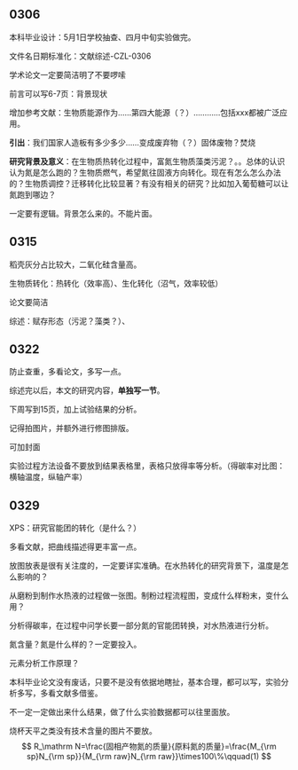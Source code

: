 ## 0306

本科毕业设计：5月1日学校抽查、四月中旬实验做完。

文件名日期标准化：文献综述-CZL-0306

学术论文一定要简洁明了不要啰嗦

前言可以写6-7页：背景现状

增加参考文献：生物质能源作为……第四大能源（？）…………包括xxx都被广泛应用。

**引出**：我们国家人造板有多少多少……变成废弃物（？）固体废物？焚烧

**研究背景及意义**：在生物质热转化过程中，富氮生物质藻类污泥？。。总体的认识认为氮是怎么跑的？生物质燃气，希望氮往固液方向转化。现在有怎么怎么办法的？生物质调控？迁移转化比较显著？有没有相关的研究？比如加入葡萄糖可以让氮跑到哪边？

一定要有逻辑。背景怎么来的。不能片面。

## 0315

稻壳灰分占比较大，二氧化硅含量高。

生物质转化：热转化（效率高）、生化转化（沼气，效率较低）

论文要简洁

综述：赋存形态（污泥？藻类？）、

## 0322

防止查重，多看论文，多写一点。

综述完以后，本文的研究内容，**单独写一节**。

下周写到15页，加上试验结果的分析。

记得拍图片，并额外进行修图排版。

可加封面

实验过程方法设备不要放到结果表格里，表格只放得率等分析。（得碳率对比图：横轴温度，纵轴产率）

## 0329

XPS：研究官能团的转化（是什么？）

多看文献，把曲线描述得更丰富一点。

放图放表是很有关注度的，一定要详实准确。在水热转化的研究背景下，温度是怎么影响的？

从磨粉到制作水热液的过程做一张图。制粉过程流程图，变成什么样粉末，变什么用？

分析得碳率，在过程中问学长要一部分氮的官能团转换，对水热液进行分析。

氮含量？氮是什么样的？一定要投入。

元素分析工作原理？

本科毕业论文没有废话，只要不是没有依据地瞎扯，基本合理，都可以写，实验分析多写，多看文献多借鉴。

不一定一定做出来什么结果，做了什么实验数据都可以往里面放。

烧杯天平之类没有技术含量的图片不要放。
$$
R_\mathrm N=\frac{固相产物氮的质量}{原料氮的质量}=\frac{M_{\rm sp}N_{\rm sp}}{M_{\rm raw}N_{\rm raw}}\times100\%\qquad(1)
$$
